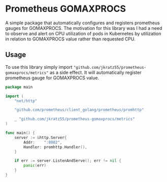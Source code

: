 # Prometheus GOMAXPROCS

A simple package that automatically configures and registers prometheus gauges for GOMAXPROCS. The motivation for this library was I had a need to observe and alert on CPU utilization of pods in Kubernetes by utilization in relation to GOMAXPROCS value rather than requested CPU. 

## Usage

To use this library simply import `"github.com/jkratz55/prometheus-gomaxprocs/metrics"` as a side effect. It will automatically register prometheus gauge for GOMAXPROCS value.

```go
package main

import (
	"net/http"

	"github.com/prometheus/client_golang/prometheus/promhttp"

	_ "github.com/jkratz55/prometheus-gomaxprocs/metrics"
)

func main() {
	server := &http.Server{
		Addr:    ":8082",
		Handler: promhttp.Handler(),
	}

	if err := server.ListenAndServe(); err != nil {
		panic(err)
	}
}
```
